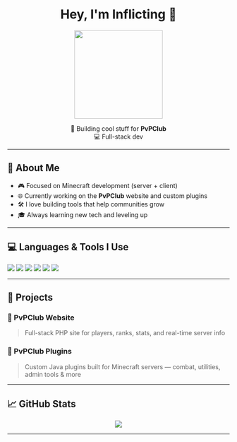 <h1 align="center">Hey, I'm Inflicting 👋</h1>

<p align="center">
  <img src="https://media.giphy.com/media/v1.Y2lkPTc5MGI3NjExdzZ5MzBxbXBmYWV2Zmg3M2pnMmQ1dGIwc2c4NTJzdTUxbGhkN2szYSZlcD12MV9naWZzX3NlYXJjaCZjdD1n/XVbQsIjdXDNyswwxOO/giphy.gif" width="200" />
</p>

<p align="center">
  🚧 Building cool stuff for <b>PvPClub</b> <br>
  💻 Full-stack dev 
</p>

---

## 🧠 About Me

- 🎮 Focused on Minecraft development (server + client)
- 🌐 Currently working on the **PvPClub** website and custom plugins
- 🛠 I love building tools that help communities grow
- 🎓 Always learning new tech and leveling up

---

## 💻 Languages & Tools I Use

<p>
  <img src="https://img.shields.io/badge/PHP-777BB4?style=for-the-badge&logo=php&logoColor=white" />
  <img src="https://img.shields.io/badge/HTML5-E34F26?style=for-the-badge&logo=html5&logoColor=white" />
  <img src="https://img.shields.io/badge/CSS3-1572B6?style=for-the-badge&logo=css3&logoColor=white" />
  <img src="https://img.shields.io/badge/Java-ED8B00?style=for-the-badge&logo=java&logoColor=white" />
  <img src="https://img.shields.io/badge/JavaScript-F7DF1E?style=for-the-badge&logo=javascript&logoColor=black" />
  <img src="https://img.shields.io/badge/SQL-4479A1?style=for-the-badge&logo=mysql&logoColor=white" />
</p>

---

## 🔨 Projects

### 🔹 PvPClub Website
> Full-stack PHP site for players, ranks, stats, and real-time server info

### 🔹 PvPClub Plugins
> Custom Java plugins built for Minecraft servers — combat, utilities, admin tools & more

---

## 📈 GitHub Stats

<p align="center">
  <img src="https://github-readme-stats.vercel.app/api?username=inflictingmc&show_icons=true&theme=tokyonight" />
</p>

---
